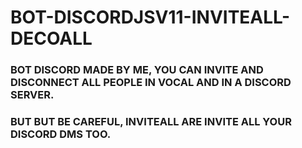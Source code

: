 # BOT-DISCORDJSV11-INVITEALL-DECOALL

### BOT DISCORD MADE BY ME, YOU CAN INVITE AND DISCONNECT ALL PEOPLE IN VOCAL AND IN A DISCORD SERVER.

### BUT BUT BE CAREFUL, INVITEALL ARE INVITE ALL YOUR DISCORD DMS TOO.
